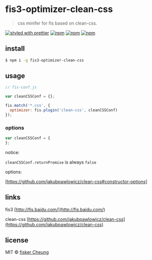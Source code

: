 # fis3-optimizer-clean-css

> css minifer for fis based on clean-css.

[![styled with prettier](https://img.shields.io/badge/styled_with-prettier-ff69b4.svg?style=flat-square)](https://github.com/prettier/prettier)
[![npm](https://img.shields.io/npm/v/fis3-optimizer-clean-css.svg?style=flat-square)](https://www.npmjs.com/package/fis3-optimizer-clean-css)
[![npm](https://img.shields.io/npm/dt/fis3-optimizer-clean-css.svg?style=flat-square)](https://www.npmjs.com/package/fis3-optimizer-clean-css)
[![npm](https://img.shields.io/npm/dm/fis3-optimizer-clean-css.svg?style=flat-square)](https://www.npmjs.com/package/fis3-optimizer-clean-css)

## install

```sh
$ npm i -g fis3-optimizer-clean-css
```

## usage

```js
// fis-conf.js

var cleanCSSConf = {};

fis.match('*.css', {
  optimizer: fis.plugin('clean-css', cleanCSSConf)
});
```

### options

```js
var cleanCSSConf = {
};
```

notice:

`cleanCSSConf.returnPromise` is always `false`

options:

[https://github.com/jakubpawlowicz/clean-css#constructor-options]



## links

  fis3 [http://fis.baidu.com/](http://fis.baidu.com/)

  clean-css [https://github.com/jakubpawlowicz/clean-css](https://github.com/jakubpawlowicz/clean-css)


## license
MIT © [fisker Cheung](https://github.com/fisker)
